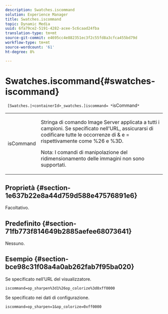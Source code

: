 ```yaml
---
description: Swatches.iscommand
solution: Experience Manager
title: Swatches.iscommand
topic: Dynamic Media
uuid: 6fa79ce2-5191-4282-acee-5c6caad24fba
translation-type: tm+mt
source-git-commit: e4695cc4e882351ec3f2c55fd8a3cfca455bd79d
workflow-type: tm+mt
source-wordcount: '61'
ht-degree: 8%

---
```



# Swatches.iscommand{#swatches-iscommand}

` [Swatches.|<containerId>_swatches.]iscommand= *`isCommand`*`

<table id="table_43A84C1044574A6FAB8CE67D71AAD5EC"> 
 <tbody> 
  <tr> 
   <td colname="col1"> <p> <span class="codeph"> <span class="varname"> isCommand</span> </span> </p> </td> 
   <td colname="col2"> <p> Stringa di comando Image Server applicata a tutti i campioni. Se specificato nell'URL, assicurarsi di codificare tutte le occorrenze di <span class="codeph"> &amp;</span> e <span class="codeph"> =</span> rispettivamente come <span class="codeph"> %26</span> e <span class="codeph"> %3D</span>. </p> <p> <p>Nota:  I comandi di manipolazione del ridimensionamento delle immagini non sono supportati. </p> </p> </td> 
  </tr> 
 </tbody> 
</table>

## Proprietà {#section-1e637b22e8a44d759d588e47576891e6}

Facoltativo.

## Predefinito {#section-71fb773f814649b2885aefee68073641}

Nessuno.

## Esempio {#section-bce98c31f08a4a0ab262fab7f95ba020}

Se specificato nell’URL del visualizzatore.

`iscommand=op_sharpen%3d1%26op_colorize%3d0xff0000`

Se specificato nei dati di configurazione.

`iscommand=op_sharpen=1&op_colorize=0xff0000`

